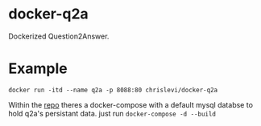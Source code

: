 # docker-q2a
Dockerized Question2Answer.

# Example 
`docker run -itd --name q2a -p 8088:80 chrislevi/docker-q2a`

Within the [repo](https://github.com/Chrislevi/docker-q2a) theres a docker-compose with a default mysql databse to hold q2a's persistant data. just run `docker-compose -d --build`
